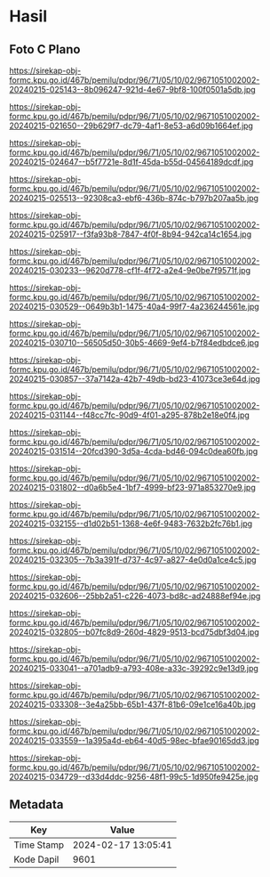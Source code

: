 # Hasil

## Foto C Plano

https://sirekap-obj-formc.kpu.go.id/467b/pemilu/pdpr/96/71/05/10/02/9671051002002-20240215-025143--8b096247-921d-4e67-9bf8-100f0501a5db.jpg

https://sirekap-obj-formc.kpu.go.id/467b/pemilu/pdpr/96/71/05/10/02/9671051002002-20240215-021650--29b629f7-dc79-4af1-8e53-a6d09b1664ef.jpg

https://sirekap-obj-formc.kpu.go.id/467b/pemilu/pdpr/96/71/05/10/02/9671051002002-20240215-024647--b5f7721e-8d1f-45da-b55d-04564189dcdf.jpg

https://sirekap-obj-formc.kpu.go.id/467b/pemilu/pdpr/96/71/05/10/02/9671051002002-20240215-025513--92308ca3-ebf6-436b-874c-b797b207aa5b.jpg

https://sirekap-obj-formc.kpu.go.id/467b/pemilu/pdpr/96/71/05/10/02/9671051002002-20240215-025917--f3fa93b8-7847-4f0f-8b94-942ca14c1654.jpg

https://sirekap-obj-formc.kpu.go.id/467b/pemilu/pdpr/96/71/05/10/02/9671051002002-20240215-030233--9620d778-cf1f-4f72-a2e4-9e0be7f9571f.jpg

https://sirekap-obj-formc.kpu.go.id/467b/pemilu/pdpr/96/71/05/10/02/9671051002002-20240215-030529--0649b3b1-1475-40a4-99f7-4a236244561e.jpg

https://sirekap-obj-formc.kpu.go.id/467b/pemilu/pdpr/96/71/05/10/02/9671051002002-20240215-030710--56505d50-30b5-4669-9ef4-b7f84edbdce6.jpg

https://sirekap-obj-formc.kpu.go.id/467b/pemilu/pdpr/96/71/05/10/02/9671051002002-20240215-030857--37a7142a-42b7-49db-bd23-41073ce3e64d.jpg

https://sirekap-obj-formc.kpu.go.id/467b/pemilu/pdpr/96/71/05/10/02/9671051002002-20240215-031144--f48cc7fc-90d9-4f01-a295-878b2e18e0f4.jpg

https://sirekap-obj-formc.kpu.go.id/467b/pemilu/pdpr/96/71/05/10/02/9671051002002-20240215-031514--20fcd390-3d5a-4cda-bd46-094c0dea60fb.jpg

https://sirekap-obj-formc.kpu.go.id/467b/pemilu/pdpr/96/71/05/10/02/9671051002002-20240215-031802--d0a6b5e4-1bf7-4999-bf23-971a853270e9.jpg

https://sirekap-obj-formc.kpu.go.id/467b/pemilu/pdpr/96/71/05/10/02/9671051002002-20240215-032155--d1d02b51-1368-4e6f-9483-7632b2fc76b1.jpg

https://sirekap-obj-formc.kpu.go.id/467b/pemilu/pdpr/96/71/05/10/02/9671051002002-20240215-032305--7b3a391f-d737-4c97-a827-4e0d0a1ce4c5.jpg

https://sirekap-obj-formc.kpu.go.id/467b/pemilu/pdpr/96/71/05/10/02/9671051002002-20240215-032606--25bb2a51-c226-4073-bd8c-ad24888ef94e.jpg

https://sirekap-obj-formc.kpu.go.id/467b/pemilu/pdpr/96/71/05/10/02/9671051002002-20240215-032805--b07fc8d9-260d-4829-9513-bcd75dbf3d04.jpg

https://sirekap-obj-formc.kpu.go.id/467b/pemilu/pdpr/96/71/05/10/02/9671051002002-20240215-033041--a701adb9-a793-408e-a33c-39292c9e13d9.jpg

https://sirekap-obj-formc.kpu.go.id/467b/pemilu/pdpr/96/71/05/10/02/9671051002002-20240215-033308--3e4a25bb-65b1-437f-81b6-09e1ce16a40b.jpg

https://sirekap-obj-formc.kpu.go.id/467b/pemilu/pdpr/96/71/05/10/02/9671051002002-20240215-033559--1a395a4d-eb64-40d5-98ec-bfae90165dd3.jpg

https://sirekap-obj-formc.kpu.go.id/467b/pemilu/pdpr/96/71/05/10/02/9671051002002-20240215-034729--d33d4ddc-9256-48f1-99c5-1d950fe9425e.jpg


## Metadata

| Key        | Value               |
| ---------- | ------------------- |
| Time Stamp | 2024-02-17 13:05:41 |
| Kode Dapil | 9601                |



